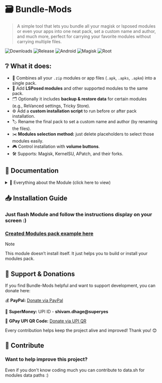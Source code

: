 # 🗃️ Bundle-Mods
> A simple tool that lets you bundle all your magisk or lsposed modules or even your apps into one neat pack, set a custom name and author, and much more, perfect for carrying your favorite modules without carrying multiple files.

![Downloads](https://img.shields.io/github/downloads/ShivamXD6/Bundle-Mods/total?color=green&style=for-the-badge)
![Release](https://img.shields.io/github/v/release/ShivamXD6/Bundle-Mods?style=for-the-badge)
![Android](https://img.shields.io/badge/Android-3DDC84?style=for-the-badge&logo=android&logoColor=white)
![Magisk](https://img.shields.io/badge/Magisk-8A2BE2?style=for-the-badge&logo=magisk&logoColor=white)
![Root](https://img.shields.io/badge/Root-ff0000?style=for-the-badge&logo=superuser&logoColor=white)

## ❔ What it does:
- 🧳 Combines all your `.zip` modules or app files (`.apk`, `.apks`, `.apkm`) into a single pack.
- 🧩 Add **LSPosed modules** and other supported modules to the same pack.
- 🗂️ Optionally it includes **backup & restore data** for certain modules (e.g., ReVanced settings, Tricky Store).
- ⚙️ Add a **custom installation script** to run before or after pack installation.
- 🏷️ Rename the final pack to set a custom name and author (by renaming the files).
- ✂️ **Modules selection method:** just delete placeholders to select those modules easily.
- 🎮 Control installation with **volume buttons**.
- 🛠️ Supports: Magisk, KernelSU, APatch, and their forks.

## 📖 Documentation
<details>
  <summary>📖 Everything about the Module (click here to view) </summary>

  ## Everything it can pack
  - Magsik or ZIP modules [Emojis: 🔗⚡]
  - LSPosed Modules [Emoji: 🧩]
  - Local Apps (supports: apk,apks,apkm) [Emoji: 📱]

  ## Prioritize Some ZIP Modules
  Some modules must be installed before others to avoid issues.
  - Modules marked with `⚡` are given priority and installed first.
  - **Example:** Shamiko fails if Zygisk Next isn’t installed before it.

  ## Backup Restore modules data
  - It backups or restores data from the respective paths from the data.sh.
   
  ## Pre-Install and Post-Install Scripts
  You can add your own custom installation scripts either when bundling or by placing them in: ``/Internal Storage/Download/``
  They will be automatically executed if named:
  **Pre-Install.sh** → Runs before installing modules
  **Post-Install.sh** → Runs after installing modules
  ### Below are some examples 👇
  ### 🔹 Pre-Install Script Examples:
  
  **1. Skip/Remove Certain Modules Before Install**
  ```sh
  #!/system/bin/sh
  # Example Pre-Install script
  # Use this to prevent some modules from being installed.

  DEKH "⚡ Running Pre-Install checks..." "h" # "h" represents heading with random borders

  # Suppose you don’t want 'youtube-revanced' module
  SKIPPED="youtube-revanced $SKIPPED" # or you can use func, ADDSTR "youtube-revanced" "$SKIPPED"

  # Or dynamically skip based on condition
  if getprop ro.build.version.release | grep -q "14"; then
    DEKH "⛔ Skipping youtube-revanced on Android 14"
    SKIPPED="youtube-revanced $SKIPPED"
  fi
```
**2. Prompt User to Choose Removal**
```sh
#!/system/bin/sh
# Interactive Pre-Install using Volume Keys

DEKH "🤔 Do you want to skip installing LSPosed?" "h*" # "h*" represents heading with ***** borders
DEKH "🔊 Vol+ = Yes, Skip\n🔉 Vol- = No, Install"

OPT
if [ $? -eq 0 ]; then
  SKIPPED="lsposed $SKIPPED"
  DEKH "✅ LSPosed skipped."
else
  DEKH "📥 LSPosed will be installed."
fi
```
### 🔹 Post-Install Script Examples
**1. Restore Modules Config**
```sh
#!/system/bin/sh
# Restore configs after installation

DEKH "🔁 Restoring modules config..." "h"
RSTDATA # It will run automatically by main script btw.
DEKH "✅ All configs restored."
```
**2. Post-Install Safety Check**
```sh
#!/system/bin/sh
# Verify if all important modules installed

IMPORTANT=("lsposed" "zygisk-detach" "riru")

for mod in "${IMPORTANT[@]}"; do
  if [ ! -d "$MODDIR/$mod" ]; then
    DEKH "❌ $mod missing after install!" "hx"
  else
    DEKH "✅ $mod is installed." "h"
  fi
done
```
</details>

## 📥 Installation Guide

### Just flash Module and follow the instructions display on your screen :)
### [Created Modules pack example here](https://t.me/buildbytes/54)

> [!NOTE]
> This module doesn’t install itself. It just helps you to build or install your modules pack.

## 🙏 Support & Donations

If you find Bundle-Mods helpful and want to support development, you can donate here:

💰 **PayPal:** [Donate via PayPal](https://paypal.me/ShivamXD6)

📲 **SuperMoney:** UPI ID - **shivam.dhage@superyes**

🔗 **GPay UPI QR Code:** [Donate via UPI QR](https://i.ibb.co/5g4J2RXR/1f38d6d7-a8a2-4696-88e6-9cf503e0592c.png)

Every contribution helps keep the project alive and improved! Thank you! 😊

## 🤝 Contribute
### Want to help improve this project?
Even if you don't know coding much you can contribute to data.sh for modules data paths :)
